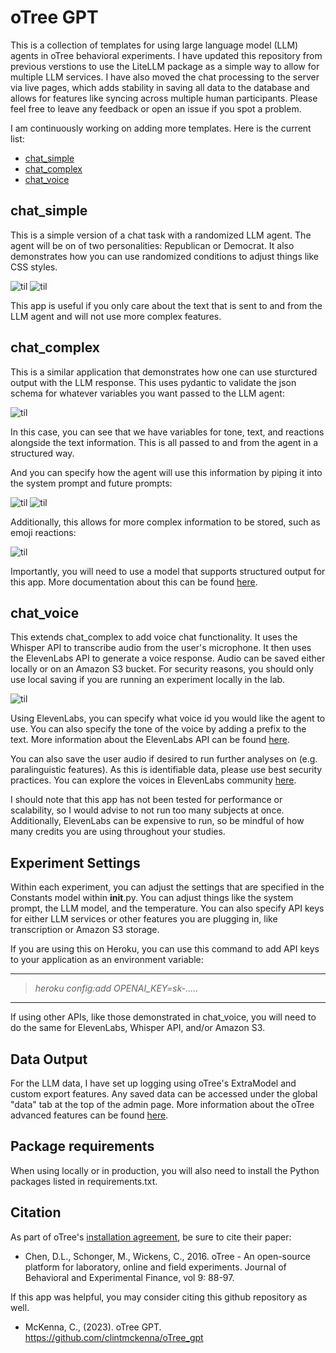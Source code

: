 # oTree GPT 

This is a collection of templates for using large language model (LLM) agents in oTree behavioral experiments. I have updated this repository from previous verstions to use the LiteLLM package as a simple way to allow for multiple LLM services. I have also moved the chat processing to the server via live pages, which adds stability in saving all data to the database and allows for features like syncing across multiple human participants. Please feel free to leave any feedback or open an issue if you spot a problem.

I am continuously working on adding more templates. Here is the current list:
- [chat_simple](#chat_simple)
- [chat_complex](#chat_complex)
- [chat_voice](#chat_voice)

## chat_simple

This is a simple version of a chat task with a randomized LLM agent. The agent will be on of two personalities: Republican or Democrat. It also demonstrates how you can use randomized conditions to adjust things like CSS styles.

![til](./_static/chat_simple1.png)
![til](./_static/chat_simple2.png)

This app is useful if you only care about the text that is sent to and from the LLM agent and will not use more complex features.

## chat_complex

This is a similar application that demonstrates how one can use sturctured output with the LLM response. This uses pydantic to validate the json schema for whatever variables you want passed to the LLM agent:

![til](./_static/schema.png)

In this case, you can see that we have variables for tone, text, and reactions alongside the text information. This is all passed to and from the agent in a structured way.

And you can specify how the agent will use this information by piping it into the system prompt and future prompts:

![til](./_static/complex1.png)
![til](./_static/complex2.png)

Additionally, this allows for more complex information to be stored, such as emoji reactions:

![til](./_static/chat_complex.gif)

Importantly, you will need to use a model that supports structured output for this app. More documentation about this can be found [here](https://docs.litellm.ai/docs/completion/json_mode).

## chat_voice

This extends chat_complex to add voice chat functionality. It uses the Whisper API to transcribe audio from the user's microphone. It then uses the ElevenLabs API to generate a voice response. Audio can be saved either locally or on an Amazon S3 bucket. For security reasons, you should only use local saving if you are running an experiment locally in the lab. 

![til](./_static/chat_voice.gif)

Using ElevenLabs, you can specify what voice id you would like the agent to use. You can also specify the tone of the voice by adding a prefix to the text. More information about the ElevenLabs API can be found [here](https://elevenlabs.io/docs/capabilities/text-to-speech).

You can also save the user audio if desired to run further analyses on (e.g. paralinguistic features). As this is identifiable data, please use best security practices. You can explore the voices in ElevenLabs community [here](https://elevenlabs.io/app/voice-library).

I should note that this app has not been tested for performance or scalability, so I would advise to not run too many subjects at once. Additionally, ElevenLabs can be expensive to run, so be mindful of how many credits you are using throughout your studies.

## Experiment Settings

Within each experiment, you can adjust the settings that are specified in the Constants model within __init__.py. You can adjust things like the system prompt, the LLM model, and the temperature. You can also specify API keys for either LLM services or other features you are plugging in, like transcription or Amazon S3 storage.

If you are using this on Heroku, you can use this command to add API keys to your application as an environment variable:

---
> <i>heroku config:add OPENAI_KEY=sk-.....</i>
---

If using other APIs, like those demonstrated in chat_voice, you will need to do the same for ElevenLabs, Whisper API, and/or Amazon S3.

## Data Output

For the LLM data, I have set up logging using oTree's ExtraModel and custom export features. Any saved data can be accessed under the global "data" tab at the top of the admin page. More information about the oTree advanced features can be found [here](https://otree.readthedocs.io/en/latest/misc/advanced.html).

## Package requirements

When using locally or in production, you will also need to install the Python packages listed in requirements.txt.

## Citation

As part of oTree's [installation agreement](https://otree.readthedocs.io/en/master/install.html), be sure to cite their paper: 

- Chen, D.L., Schonger, M., Wickens, C., 2016. oTree - An open-source platform for laboratory, online and field experiments. Journal of Behavioral and Experimental Finance, vol 9: 88-97.

If this app was helpful, you may consider citing this github repository as well.

- McKenna, C., (2023). oTree GPT. https://github.com/clintmckenna/oTree_gpt
